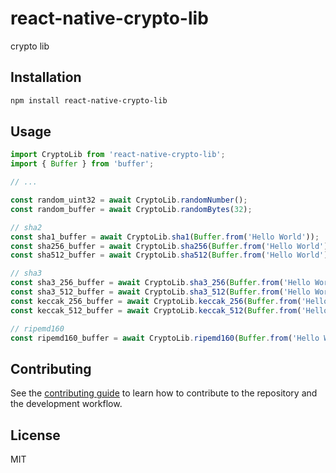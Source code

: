 # react-native-crypto-lib

crypto lib

## Installation

```sh
npm install react-native-crypto-lib
```

## Usage

```js
import CryptoLib from 'react-native-crypto-lib';
import { Buffer } from 'buffer';

// ...

const random_uint32 = await CryptoLib.randomNumber();
const random_buffer = await CryptoLib.randomBytes(32);

// sha2
const sha1_buffer = await CryptoLib.sha1(Buffer.from('Hello World'));
const sha256_buffer = await CryptoLib.sha256(Buffer.from('Hello World'));
const sha512_buffer = await CryptoLib.sha512(Buffer.from('Hello World'));

// sha3
const sha3_256_buffer = await CryptoLib.sha3_256(Buffer.from('Hello World'));
const sha3_512_buffer = await CryptoLib.sha3_512(Buffer.from('Hello World'));
const keccak_256_buffer = await CryptoLib.keccak_256(Buffer.from('Hello World'));
const keccak_512_buffer = await CryptoLib.keccak_512(Buffer.from('Hello World'));

// ripemd160
const ripemd160_buffer = await CryptoLib.ripemd160(Buffer.from('Hello World'));
```

## Contributing

See the [contributing guide](CONTRIBUTING.md) to learn how to contribute to the repository and the development workflow.

## License

MIT
